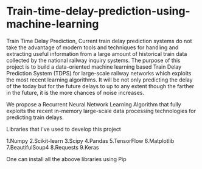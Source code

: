 # Train-time-delay-prediction-using-machine-learning
Train Time Delay Prediction,
Current train delay prediction systems do not take the advantage of modern tools and techniques for handling and extracting useful information from a large amount of historical train data collected by the national railway inquiry systems. The purpose of this project is to build a data-oriented machine learning based Train Delay Prediction System (TDPS) for large-scale railway networks which exploits the most recent learning algorithms. It will be not only predicting the delay of the today but for the future delays to up to any extent though the farther in the future, it is the more chances of noise increases.

We propose a Recurrent Neural Network Learning Algorithm that fully exploits the recent in-memory large-scale data processing technologies for predicting train delays. 


Libraries that i've used to develop this project

1.Numpy
2.Scikit-learn
3.Scipy
4.Pandas
5.TensorFlow
6.Matplotlib
7.BeautifulSoup4
8.Requests 
9.Keras

One can install all the aboove libraries using Pip
